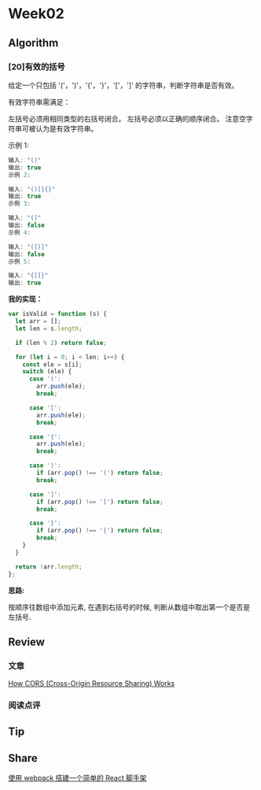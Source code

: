 
# Week02

## Algorithm

### [20]有效的括号

给定一个只包括 '('，')'，'{'，'}'，'['，']' 的字符串，判断字符串是否有效。

有效字符串需满足：

左括号必须用相同类型的右括号闭合。
左括号必须以正确的顺序闭合。
注意空字符串可被认为是有效字符串。

示例 1:

```JavaScript
输入: "()"
输出: true
示例 2:

输入: "()[]{}"
输出: true
示例 3:

输入: "(]"
输出: false
示例 4:

输入: "([)]"
输出: false
示例 5:

输入: "{[]}"
输出: true
```

**我的实现：**

```JavaScript
var isValid = function (s) {
  let arr = [];
  let len = s.length;

  if (len % 2) return false;

  for (let i = 0; i < len; i++) {
    const ele = s[i];
    switch (ele) {
      case '(':
        arr.push(ele);
        break;

      case '[':
        arr.push(ele);
        break;

      case '{':
        arr.push(ele);
        break;

      case ')':
        if (arr.pop() !== '(') return false;
        break;

      case ']':
        if (arr.pop() !== '[') return false;
        break;

      case '}':
        if (arr.pop() !== '{') return false;
        break;
    }
  }

  return !arr.length;
};
```

**思路:**

按顺序往数组中添加元素, 在遇到右括号的时候, 判断从数组中取出第一个是否是左括号.

## Review

### 文章

[How CORS (Cross-Origin Resource Sharing) Works](https://medium.com/swlh/how-cors-cross-origin-resource-sharing-works-79f959a84f0e)

### 阅读点评



## Tip


## Share

[使用 webpack 搭建一个简单的 React 脚手架](https://xie.infoq.cn/article/5167aad843c88da964b013d0d)
